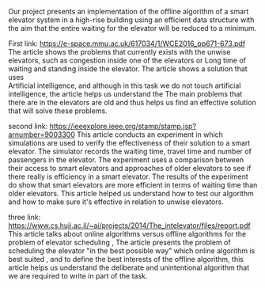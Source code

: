 Our project presents an implementation of the offline algorithm of a smart elevator system in a high-rise building using an efficient data structure with the aim that the entire waiting for the elevator will be reduced to a minimum.

First link: https://e-space.mmu.ac.uk/617034/1/WCE2016_pp671-673.pdf
The article shows the problems that currently exists with the unwise elevators, such as congestion inside one of the elevators or 
Long time of waiting and standing inside the elevator. The article shows a solution that uses  
Artificial intelligence, and although in this task we do not touch artificial intelligence, the article helps us understand the 
The main problems that there are in the elevators are old and thus helps us find an effective solution that will solve these problems.

second link: https://ieeexplore.ieee.org/stamp/stamp.jsp?arnumber=9003300 
This article conducts an experiment in which simulations are used to verify the effectiveness of their solution to a smart elevator. 
The simulator records the waiting time, travel time and number of passengers in the elevator. 
The experiment uses a comparison between their access to smart elevators and approaches of older elevators to see if there really is efficiency in a smart elevator. 
The results of the experiment do show that smart elevators are more efficient in terms of waiting time than older elevators. 
This article helped us understand how to test our algorithm and how to make sure it's effective in relation to unwise elevators.


three link: https://www.cs.huji.ac.il/~ai/projects/2014/The_intelevator/files/report.pdf
This article talks about online algorithms versus offline algorithms for the problem of elevator scheduling ,
The article presents the problem of scheduling the elevator "in the best possible way" which online algorithm is best suited ,
and to define the best interests of the offline algorithm, 
this article helps us understand the deliberate and unintentional algorithm that we are required to write in part of the task.


